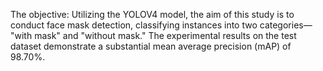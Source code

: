 The objective: Utilizing the YOLOV4 model, the aim of this study is to conduct face mask detection, classifying instances into two categories— "with mask" and "without mask." The experimental results on the test dataset demonstrate a substantial mean average precision (mAP) of 98.70%.
